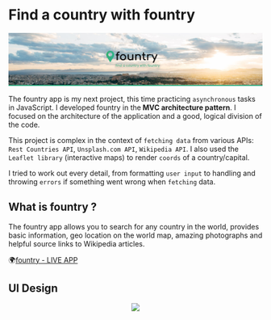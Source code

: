 # Find a country with fountry

<p align="center"><img src="/src/img/fountry banner.jpg"></p>

The fountry app is my next project, this time practicing `asynchronous` tasks in JavaScript. I developed fountry in the<b> MVC architecture pattern</b>. I focused on the architecture of the application and a good, logical division of the code.

This project is complex in the context of `fetching data` from various APIs: `Rest Countries API`, `Unsplash.com API`, `Wikipedia API`. I also used the `Leaflet library` (interactive maps) to render `coords` of a country/capital.

I tried to work out every detail, from formatting `user input` to handling and throwing `errors` if something went wrong when `fetching` data.

## What is fountry ?

The fountry app allows you to search for any country in the world, provides basic information, geo location on the world map, amazing photographs and helpful source links to Wikipedia articles.

🌍[fountry - LIVE APP](https://fountry.maciejkuran.com)

## UI Design

<p align="center"><img src="/img/fountry ui presentation.jpg"></p>
